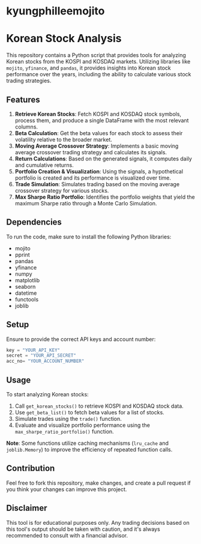 # kyungphilleemojito

# Korean Stock Analysis

This repository contains a Python script that provides tools for analyzing Korean stocks from the KOSPI and KOSDAQ markets. Utilizing libraries like `mojito`, `yfinance`, and `pandas`, it provides insights into Korean stock performance over the years, including the ability to calculate various stock trading strategies.

## Features

1. **Retrieve Korean Stocks**: Fetch KOSPI and KOSDAQ stock symbols, process them, and produce a single DataFrame with the most relevant columns.
2. **Beta Calculation**: Get the beta values for each stock to assess their volatility relative to the broader market.
3. **Moving Average Crossover Strategy**: Implements a basic moving average crossover trading strategy and calculates its signals.
4. **Return Calculations**: Based on the generated signals, it computes daily and cumulative returns.
5. **Portfolio Creation & Visualization**: Using the signals, a hypothetical portfolio is created and its performance is visualized over time.
6. **Trade Simulation**: Simulates trading based on the moving average crossover strategy for various stocks.
7. **Max Sharpe Ratio Portfolio**: Identifies the portfolio weights that yield the maximum Sharpe ratio through a Monte Carlo Simulation.

## Dependencies

To run the code, make sure to install the following Python libraries:
- mojito
- pprint
- pandas
- yfinance
- numpy
- matplotlib
- seaborn
- datetime
- functools
- joblib

## Setup

Ensure to provide the correct API keys and account number:
```python
key = "YOUR_API_KEY"
secret = "YOUR_API_SECRET"
acc_no= "YOUR_ACCOUNT_NUMBER"
```

## Usage

To start analyzing Korean stocks:

1. Call `get_korean_stocks()` to retrieve KOSPI and KOSDAQ stock data.
2. Use `get_beta_list()` to fetch beta values for a list of stocks.
3. Simulate trades using the `trade()` function.
4. Evaluate and visualize portfolio performance using the `max_sharpe_ratio_portfolio()` function.

**Note**: Some functions utilize caching mechanisms (`lru_cache` and `joblib.Memory`) to improve the efficiency of repeated function calls.

## Contribution

Feel free to fork this repository, make changes, and create a pull request if you think your changes can improve this project.

## Disclaimer

This tool is for educational purposes only. Any trading decisions based on this tool's output should be taken with caution, and it's always recommended to consult with a financial advisor.
```

